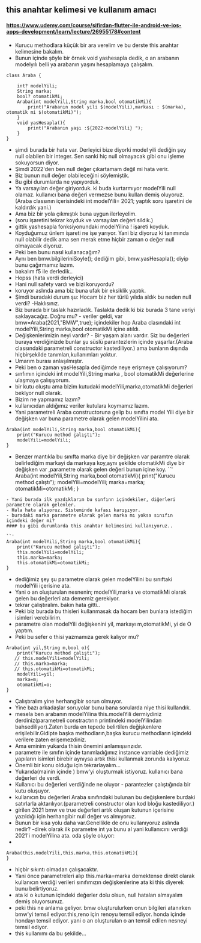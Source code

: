 ## this anahtar kelimesi ve kullanım amacı
#### https://www.udemy.com/course/sifirdan-flutter-ile-android-ve-ios-apps-development/learn/lecture/26955178#content
- Kurucu methodlara küçük bir ara verelim ve bu derste this anahtar kelimesine bakalım.
- Bunun içinde şöyle bir örnek  void yashesapla dedik, o an arabanın modelyılı belli ya arabanın yaşını hesaplamaya çalışalım.
```
class Araba {

    int? modelYili;
    String marka;
    bool? otomatikMi;
    Araba(int modelYili,String marka,bool otomatikMi){
        print("Arabanın model yili $(modelYili),markası : $(marka), otomatik mi $(otomatikMi)");
    }
    void yasHesapla(){
        print("Arabanın yaşı :${2022-modelYili} ");
    }
}
```
- şimdi burada bir hata var. Derleyici bize diyorki model yili dediğin şey null olabilen bir integer. Sen sanki hiç null olmayacak gibi onu işleme sokuyorsun diyor.
- Şimdi 2022'den ben null değer çıkartamam değil mi hata verir.
- Biz bunun null değer olabileceğini söylemiştik.
- Bu gibi durumlarda ne yapıyorduk.
- Ya varsayılan değer giriyorduk. ki buda kurtarmıyor modelYili null olamaz. kullanıcı bana değeri vermezse bunu kullan demiş oluyoruz.(Araba classının içerisindeki int modelYili= 2021; yaptık soru işaretini de kaldırdık yani.)
- Ama biz bir yola çıkmıştık buna uygun ilerleyelim.
- (soru işaretini tekrar koyduk ve varsayılan değeri sildik.)
- gittik yashesapla fonksiyonundaki modelYilina ! işareti koyduk.
- Koyduğumuz ünlem işareti ne işe yarıyor. Yani biz diyoruz ki tanımında null olabilir dedik ama sen merak etme hiçbir zaman o değer null olmayacak diyoruz.
- Peki ben bunu nasıl kullanacağım?
- Aynı ben bmw.bilgileriniSoyle(); dediğim gibi, bmw.yasHesapla(); diyip bunu çağırmamız lazım.
- bakalım f5 ile derledik..
- Hopss (hata verdi derleyici)
- Hani null safety vardı ve bizi koruyordu?
- koruyor aslında ama biz buna ufak bir eksiklik yaptık.
- Şimdi buradaki durum şu: Hocam biz her türlü yılıda aldık bu neden null verdi? -Haklısınız.
- Biz burada bir taslak hazırladık. Taslakta dedik ki biz burada 3 tane veriyi saklayacağız. Doğru mu? - veriler geldi,
var bmw=Araba(2021,"BMW",true); içindekiler hop Araba clasındaki int modelYili,String marka,bool otomatikMi içine atıldı.
- Değişkenlerimizin neyi vardır? - Bir yaşam alanı vardır. Siz bu değerleri buraya verdiğinizde bunlar şu süslü parantezlerin içinde yaşarlar.(Araba classındaki parametreli constructor kastediliyor.) ama bunların dışında hiçbirşekilde tanımları,kullanımları yoktur.
- Umarım burası anlaşılmıştır.
- Peki ben o zaman yasHesapla dediğimde neye erişmeye çalışıyorum?
- sınfımın içindeki int modelYili,String marka , bool otomatikMi değerlerine ulaşmaya çalışıyorum.
- bir kutu oluştu ama bizim kutudaki modelYili,marka,otomatikMi değerleri beklyor null olarak.
- Bizim ne yapmamız lazım? 
- kullanıcıdan aldığımız veriler kutulara koymamız lazım.
- Yani parametreli Araba constructoruna gelip bu sınıfta model Yili diye bir değişken var buna parametre olarak gelen modelYilini ata.

```
Araba(int modelYili,String marka,bool otomatikMi){
    print("Kurucu method çalıştı");
    modelYili=modelYili;
}
``` 
- Benzer mantıkla bu sınıfta marka diye bir değişken var paramtre olarak belirlediğim markayi da markaya koy,aynı şekilde otomatikMi diye bir değişken var ,parametre olarak gelen değeri bunun içine koy.
``'
Araba(int modelYili,String marka,bool otomatikMi){
    print("Kurucu method çalıştı");
    modelYili=modelYili;
    marka=marka;
    otomatikMi=otomatikMi;
}
``` 
- Yani burada ilk yazdıklarım bu sınfınn içindekiler, diğerleri parametre olarak gelenler.
- Hala hata alıyoruz. Sisteminde kafası karışıyor.
- buradaki marka parametre olarak gelen marka mı yoksa sınıfın içindeki değer mi?
#### bu gibi durumlarda this anahtar kelimesini kullanıyoruz..

``'
Araba(int modelYili,String marka,bool otomatikMi){
    print("Kurucu method çalıştı");
    this.modelYili=modelYili;
    this.marka=marka;
    this.otomatikMi=otomatikMi;
}
``` 
- dediğimiz şey şu parametre olarak gelen modelYilini bu sınıftaki modelYili içerisine ata.
- Yani o an oluşturulan nesnenin; modelYili,marka ve otomatikMi olarak gelen bu değerleri ata dememiz gerekiyor.
- tekrar çalıştıralım. bakın hata gitti..
- Peki biz burada bu thisleri kullanmasak da hocam ben bunlara istediğim isimleri verebilirim.
- parametre olan modelYili değişkenini yil, markayı m,otomatikMi, yi de O yaptım.
- Peki bu sefer o thisi yazmamıza gerek kalıyor mu?
```
Araba(int yil,String m,bool o){
    print("Kurucu method çalıştı");
   // this.modelYili=modelYili;
   // this.marka=marka;
   // this.otomatikMi=otomatikMi;
    modelYili=yil;
    marka=m;
    otomatikMi=o;
}
```
- Çalıştıralım yine herhangibir sorun olmuyor.
- Yine bazı arkadaşlar soruyolar bunu bana sorularda niye thisi kullandık.
- mesela ben arabanın modelYilina this.modelYili dermiydiniz derdiniz(parametreli constractırın printindeki modelYilindan bahsediliyor).Zaten burda en tepede belirtilen değişkenlere erişilebilir.Gidipte başka methodların,başka kurucu methodların içindeki verilere zaten erişemezdiniz.
- Ama eminim yukarda thisin önemini anlamışsınzıdır.
- parametre ile sınıfın içinde tanımladığımız instance varriable dediğimiz yapıların isimleri birebir aynıysa artık thisi kullanmak zorunda kalıyoruz.
- Önemli bir konu olduğu için tekrarlayalım...
- Yukarıda(mainin içinde ) bmw'yi oluşturmak istiyoruz. kullanıcı bana değerleri de verdi.
- Kullanıcı bu değerleri verdiğinde ne oluyor - parantezler çalıştığında bir kutu oluşuyor.
- kullanıcın bu değerleri Araba sınıfındaki bulunan bu değişkenlere burdaki satırlarla aktarılıyor.(parametreli constructor olan kod bloğu kastediliyor.)
- girilen 2021 bmw ve true değerleri artık oluşan kutunun içerisine yazıldığı için herhangibir null değer vs almıyoruz.
- Bunun bir kısa yolu daha var.Genellikle de onu kullanıyoruz aslında nedir? -direk olarak ilk parametre int ya bunu al yani kullanıcını verdiği 2021'i modelYilina ata. oda şöyle oluyor:
- 
```
Araba(this.modelYili,this.marka,this.otomatikMi){
}
```

- hiçbir sıkıntı olmadan çalışacaktır.
- Yani önce parametreleri alıp this.marka=marka demektense direkt olarak kullanıcın verdiği verileri sınıfımızın değişkenlerine ata ki this diyerek bunu belirtiyoruz.
- ata ki o kutunun içindeki değerler dolu olsun, null hataları almayalım demiş oluyorsunuz.
- peki this ne anlama geliyor. bmw oluşturulurken onun bilgileri atanırken bmw'yi temsil ediyor.this,reno için renoyu temsil ediyor. honda içinde hondayı temsil ediyor. yani o an oluşturulan o an temsil edilen nesneyi temsil ediyor.
- this kullanımı da bu şekilde...
